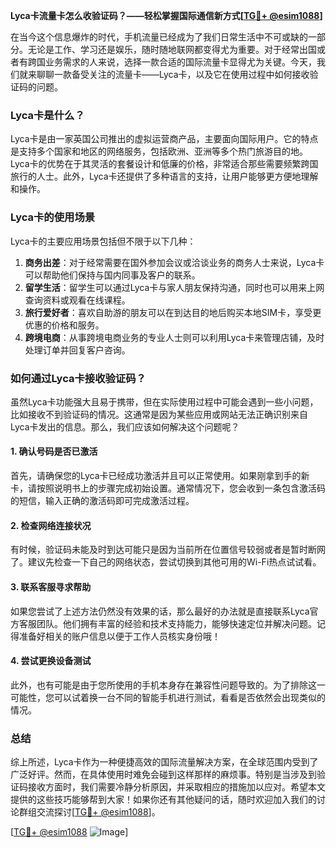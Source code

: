 **Lyca卡流量卡怎么收验证码？——轻松掌握国际通信新方式[[TG💪+ @esim1088](https://t.me/s/esim1088)]**

在当今这个信息爆炸的时代，手机流量已经成为了我们日常生活中不可或缺的一部分。无论是工作、学习还是娱乐，随时随地联网都变得尤为重要。对于经常出国或者有跨国业务需求的人来说，选择一款合适的国际流量卡显得尤为关键。今天，我们就来聊聊一款备受关注的流量卡——Lyca卡，以及它在使用过程中如何接收验证码的问题。

### Lyca卡是什么？

Lyca卡是由一家英国公司推出的虚拟运营商产品，主要面向国际用户。它的特点是支持多个国家和地区的网络服务，包括欧洲、亚洲等多个热门旅游目的地。Lyca卡的优势在于其灵活的套餐设计和低廉的价格，非常适合那些需要频繁跨国旅行的人士。此外，Lyca卡还提供了多种语言的支持，让用户能够更方便地理解和操作。

### Lyca卡的使用场景

Lyca卡的主要应用场景包括但不限于以下几种：

1. **商务出差**：对于经常需要在国外参加会议或洽谈业务的商务人士来说，Lyca卡可以帮助他们保持与国内同事及客户的联系。
2. **留学生活**：留学生可以通过Lyca卡与家人朋友保持沟通，同时也可以用来上网查询资料或观看在线课程。
3. **旅行爱好者**：喜欢自助游的朋友可以在到达目的地后购买本地SIM卡，享受更优惠的价格和服务。
4. **跨境电商**：从事跨境电商业务的专业人士则可以利用Lyca卡来管理店铺，及时处理订单并回复客户咨询。

### 如何通过Lyca卡接收验证码？

虽然Lyca卡功能强大且易于携带，但在实际使用过程中可能会遇到一些小问题，比如接收不到验证码的情况。这通常是因为某些应用或网站无法正确识别来自Lyca卡发出的信息。那么，我们应该如何解决这个问题呢？

#### 1. 确认号码是否已激活
首先，请确保您的Lyca卡已经成功激活并且可以正常使用。如果刚拿到手的新卡，请按照说明书上的步骤完成初始设置。通常情况下，您会收到一条包含激活码的短信，输入正确的激活码即可完成激活过程。

#### 2. 检查网络连接状况
有时候，验证码未能及时到达可能只是因为当前所在位置信号较弱或者是暂时断网了。建议先检查一下自己的网络状态，尝试切换到其他可用的Wi-Fi热点试试看。

#### 3. 联系客服寻求帮助
如果您尝试了上述方法仍然没有效果的话，那么最好的办法就是直接联系Lyca官方客服团队。他们拥有丰富的经验和技术支持能力，能够快速定位并解决问题。记得准备好相关的账户信息以便于工作人员核实身份哦！

#### 4. 尝试更换设备测试
此外，也有可能是由于您所使用的手机本身存在兼容性问题导致的。为了排除这一可能性，您可以试着换一台不同的智能手机进行测试，看看是否依然会出现类似的情况。

### 总结

综上所述，Lyca卡作为一种便捷高效的国际流量解决方案，在全球范围内受到了广泛好评。然而，在具体使用时难免会碰到这样那样的麻烦事。特别是当涉及到验证码接收方面时，我们需要冷静分析原因，并采取相应的措施加以应对。希望本文提供的这些技巧能够帮到大家！如果你还有其他疑问的话，随时欢迎加入我们的讨论群组交流探讨[[TG💪+ @esim1088](https://t.me/s/esim1088)]。

[[TG💪+ @esim1088](https://t.me/s/esim1088) ![Image](https://i.postimg.cc/4NQfJmqS/Snipaste-2025-05-13-00-14-12.png)]